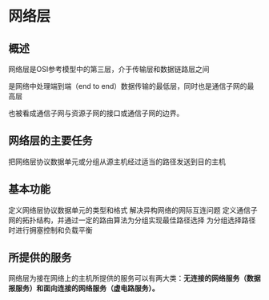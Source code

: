 # 网络层

## 概述

网络层是OSI参考模型中的第三层，介于传输层和数据链路层之间

是网络中处理端到端（end to end）数据传输的最低层，同时也是通信子网的最高层

也被看成通信子网与资源子网的接口或通信子网的边界。

## 网络层的主要任务

把网络层协议数据单元或分组从源主机经过适当的路径发送到目的主机

## 基本功能

定义网络层协议数据单元的类型和格式
解决异构网络的网际互连问题
定义通信子网的拓扑结构，并通过一定的路由算法为分组实现最佳路径选择
为分组选择路径时进行拥塞控制和负载平衡

## 所提供的服务

网络层为接在网络上的主机所提供的服务可以有两大类：**无连接的网络服务（数据报服务）**和**面向连接的网络服务（虚电路服务）。**

